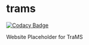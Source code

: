 # trams

[![Codacy Badge](https://app.codacy.com/project/badge/Grade/9b51ca637d4743e4b5f8c75afcfad4e3)](https://app.codacy.com/gh/daveajlee/trams/dashboard?utm_source=gh&utm_medium=referral&utm_content=&utm_campaign=Badge_grade)

Website Placeholder for TraMS

